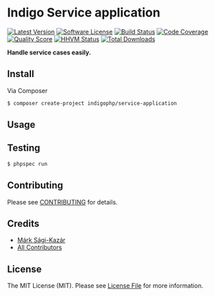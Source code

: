 # Indigo Service application

[![Latest Version](https://img.shields.io/github/release/indigophp/service-application.svg?style=flat-square)](https://github.com/indigophp/service-application/releases)
[![Software License](https://img.shields.io/badge/license-MIT-brightgreen.svg?style=flat-square)](LICENSE)
[![Build Status](https://img.shields.io/travis/indigophp/service-application.svg?style=flat-square)](https://travis-ci.org/indigophp/service-application)
[![Code Coverage](https://img.shields.io/scrutinizer/coverage/g/indigophp/service-application.svg?style=flat-square)](https://scrutinizer-ci.com/g/indigophp/service-application)
[![Quality Score](https://img.shields.io/scrutinizer/g/indigophp/service-application.svg?style=flat-square)](https://scrutinizer-ci.com/g/indigophp/service-application)
[![HHVM Status](https://img.shields.io/hhvm/indigophp/service-application.svg?style=flat-square)](http://hhvm.h4cc.de/package/indigophp/service-application)
[![Total Downloads](https://img.shields.io/packagist/dt/indigophp/service-application.svg?style=flat-square)](https://packagist.org/packages/indigophp/service-application)

**Handle service cases easily.**


## Install

Via Composer

``` bash
$ composer create-project indigophp/service-application
```


## Usage


## Testing

``` bash
$ phpspec run
```


## Contributing

Please see [CONTRIBUTING](CONTRIBUTING.md) for details.


## Credits

- [Márk Sági-Kazár](https://github.com/sagikazarmark)
- [All Contributors](https://github.com/indigophp/service-application/contributors)


## License

The MIT License (MIT). Please see [License File](LICENSE) for more information.

